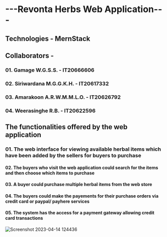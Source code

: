 # ---Revonta Herbs Web Application---

## Technologies - MernStack

## Collaborators -

### 01. Gamage W.G.S.S. - IT20666606

### 02. Siriwardana M.G.G.K.H. - IT20617332

### 03. Amarakoon A.R.W.M.M.L.O. - IT20626792

### 04. Weerasinghe R.B. - IT20622596

## The functionalities offered by the web application

### 01. The web interface for viewing available herbal items which have been added by the sellers for buyers to purchase

#### 02. The buyers who visit the web application could search for the items and then choose which items to purchase

#### 03. A buyer could purchase multiple herbal items from the web store

#### 04. The buyers could make the payements for their purchase orders via credit card or paypal/ payhere services

#### 05. The system has the access for a payment gateway allowing credit card transactions

![Screenshot 2023-04-14 124436](https://user-images.githubusercontent.com/100986253/231971346-cb2295dc-14ea-4490-844e-402e38ed2835.png)
